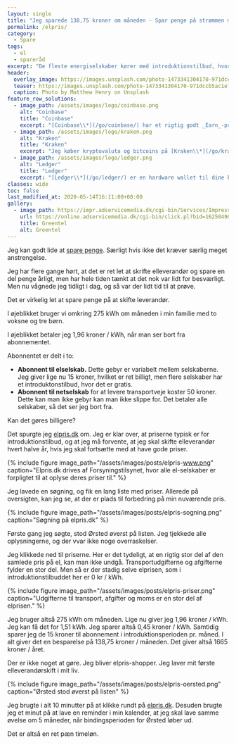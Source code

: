 ```yaml
---
layout: single
title: "Jeg sparede 138,75 kroner om måneden - Spar penge på strømmen med elpris.dk"
permalink: /elpris/
category:
  - Spare
tags:
  - el
  - spareråd
excerpt: "De fleste energiselskaber kører med introduktionstilbud, hvor du kan spare penge hver måned."
header:
  overlay_image: https://images.unsplash.com/photo-1473341304170-971dccb5ac1e?ixlib=rb-1.2.1&ixid=eyJhcHBfaWQiOjEyMDd9&auto=format&fit=crop&w=1900&q=80
  teaser: https://images.unsplash.com/photo-1473341304170-971dccb5ac1e?ixlib=rb-1.2.1&ixid=eyJhcHBfaWQiOjEyMDd9&auto=format&fit=crop&w=400&q=80
  caption: Photo by Matthew Henry on Unsplash
feature_row_solutions:
  - image_path: /assets/images/logo/coinbase.png
    alt: "Coinbase"
    title: "Coinbase"
    excerpt: "[Coinbase\\*](/go/coinbase/) har et rigtig godt _Earn_-program, hvor jeg flere gange har lært meget om forskellige krypotvalutaer. Du får op til 66 DKK Bitcoins ved at købe på Coinbase med [mit link\\*](/go/coinbase/)."
  - image_path: /assets/images/logo/kraken.png
    alt: "Kraken"
    title: "Kraken"
    excerpt: "Jeg køber kryptovaluta og bitcoins på [Kraken\\*](/go/kraken/), som er den billigeste kryptobørs, jeg har kunnet finde. Den er ret let at bruge."
  - image_path: /assets/images/logo/ledger.png
    alt: "Ledger"
    title: "Ledger"
    excerpt: "[Ledger\\*](/go/ledger/) er en hardware wallet til dine kryptovalutaer. Det er helt nødvendigt, hvis du tager sikkerheden seriøst."
classes: wide
toc: false
last_modified_at: 2020-05-14T16:11:00+08:00
gallery:
  - image_path: https://impr.adservicemedia.dk/cgi-bin/Services/ImpressionService/Image.pl?bid=1625049&media_id=81507
    url: https://online.adservicemedia.dk/cgi-bin/click.pl?bid=1625049&media_id=81507
    title: Greentel
    alt: Greentel
---
```


Jeg kan godt lide at [spare penge](/spar-penge/). Særligt hvis ikke det kræver særlig meget anstrengelse.

Jeg har flere gange hørt, at det er ret let at skrifte elleverandør og spare en del penge årligt, men har hele tiden tænkt at det nok var lidt for besværligt. Men nu vågnede jeg tidligt i dag, og så var der lidt tid til at prøve.

Det er virkelig let at spare penge på at skifte leverandør.

I øjeblikket bruger vi omkring 275 kWh om måneden i min familie med to voksne og tre børn.

I øjeblikket betaler jeg 1,96 kroner / kWh, når man ser bort fra abonnementet.

Abonnentet er delt i to:

- **Abonnent til elselskab.** Dette gebyr er variabelt mellem selskaberne. Jeg giver lige nu 15 kroner, hvilket er ret billigt, men flere selskaber har et introduktonstilbud, hvor det er gratis.
- **Abonnent til netselskab** for at levere transportveje koster 50 kroner. Dette kan man ikke gebyr kan man ikke slippe for. Det betaler alle selskaber, så det ser jeg bort fra.

Kan det gøres billigere?

Det spurgte jeg [elpris.dk](http://www.elpris.dk) om. Jeg er klar over, at priserne typisk er for introduktionstilbud, og at jeg må forvente, at jeg skal skifte elleverandør hvert halve år, hvis jeg skal fortsætte med at have gode priser.

{% include figure image_path="/assets/images/posts/elpris-www.png" caption="Elpris.dk drives af Forsyningstilsynet, hvor alle el-selskaber er forpligtet til at oplyse deres priser til." %}

Jeg lavede en søgning, og fik en lang liste med priser. Allerede på oversigten, kan jeg se, at der er plads til forbedring på min nuværende pris.

{% include figure image_path="/assets/images/posts/elpris-sogning.png" caption="Søgning på elpris.dk" %}

Første gang jeg søgte, stod Ørsted øverst på listen. Jeg tjekkede alle oplysningerne, og der vvar ikke noge overraskelser.

Jeg klikkede ned til priserne. Her er det tydeligt, at en rigtig stor del af den samlede pris på el, kan man ikke undgå. Transportudgifterne og afgifterne fylder en stor del. Men så er der stadig selve elprisen, som i introduktionstilbuddet her er 0 kr / kWh.

{% include figure image_path="/assets/images/posts/elpris-priser.png" caption="Udgifterne til transport, afgifter og moms er en stor del af elprisen." %}

Jeg bruger altså 275 kWh om måneden. Lige nu giver jeg 1,96 kroner / kWh. Jeg kan få det for 1,51 kWh. Jeg sparer altså 0,45 kroner / kWh. Samtidig sparer jeg de 15 kroner til abonnement i introduktionsperioden pr. måned. I alt giver det en besparelse på 138,75 kroner / måneden. Det giver altså 1665 kroner / året.

Der er ikke noget at gøre. Jeg bliver elpris-shopper. Jeg laver mit første elleverandørskift i mit liv.

{% include figure image_path="/assets/images/posts/elpris-oersted.png" caption="Ørsted stod øverst på listen" %}

Jeg brugte i alt 10 minutter på at klikke rundt på [elpris.dk](http://www.elpris.dk/). Desuden brugte jeg et minut på at lave en reminder i min kalender, at jeg skal lave samme øvelse om 5 måneder, når bindingsperioden for Ørsted løber ud.

Det er altså en ret pæn timeløn.

